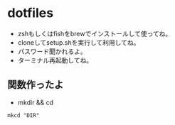 # dotfiles
* zshもしくはfishをbrewでインストールして使ってね。
* cloneしてsetup.shを実行して利用してね。
* パスワード聞かれるよ。
* ターミナル再起動してね。

## 関数作ったよ
* mkdir && cd
```shellscript
mkcd "DIR"
```
